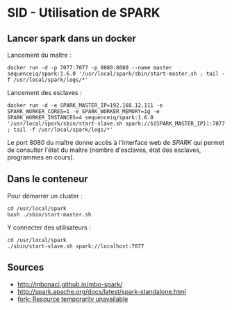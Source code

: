 # SID - Utilisation de SPARK 

## Lancer spark dans un docker

Lancement du maître : 

	docker run -d -p 7077:7077 -p 8080:8080 --name master sequenceiq/spark:1.6.0 '/usr/local/spark/sbin/start-master.sh ; tail -f /usr/local/spark/logs/*'
	

Lancement des esclaves :

	docker run -d -e SPARK_MASTER_IP=192.168.12.111 -e SPARK_WORKER_CORES=1 -e SPARK_WORKER_MEMORY=1g -e SPARK_WORKER_INSTANCES=4 sequenceiq/spark:1.6.0 '/usr/local/spark/sbin/start-slave.sh spark://${SPARK_MASTER_IP}):7077 ; tail -f /usr/local/spark/logs/*' 

Le port 8080 du maître donne accès à l'interface web de *SPARK* qui permet de consulter l'état du maître (nombre d'esclaves, état des esclaves, programmes en cours).

## Dans le conteneur 

Pour démarrer un cluster :

	cd /usr/local/spark
	bash ./sbin/start-master.sh

Y connecter des utilisateurs :

	cd /usr/local/spark
	./sbin/start-slave.sh spark://localhost:7077

## Sources

+ http://mbonaci.github.io/mbo-spark/
+ http://spark.apache.org/docs/latest/spark-standalone.html
+ [fork: Resource temporarily unavailable](http://unix.stackexchange.com/questions/253903/creating-threads-fails-with-resource-temporarily-unavailable-with-4-3-kernel)
